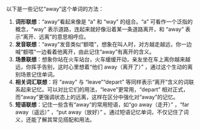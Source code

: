 以下是一些记忆“away”这个单词的方法：
1. **词形联想**：“away”看起来像是 “a” 和 “way” 的组合。“a” 可看作一个泛指的概念，“way” 表示道路，连起来就好像沿着某一条道路离开，和 “away” 表示“离开、远离”的意思相呼应。
2. **发音联想**：“away”发音类似“额喂”，想象在叫人时，对方越走越远，你一边喊“额喂”一边看着他离开，由此记住“away”有离开的含义。
3. **场景联想**：想象你站在火车站台，火车缓缓开动，亲友坐在车上离你越来越远，你挥手告别，这时心里想着“他们 away（离开了）” ，通过这个生动的离别场景记住单词。 
4. **相关词汇联想**：将 “away” 与 “leave”“depart” 等同样表示“离开”含义的词联系起来记忆。可以对比它们的用法，“leave”更常用，“depart” 相对正式，而“away”更强调状态上的远离，这样在区分中强化对“away”的记忆。 
5. **短语联想**：记住一些含有“away”的常用短语，如“go away（走开）” ，“far away（遥远）” ，“put away（放好）” 。通过短语记忆单词，不仅记住了词义，还能了解其常见搭配和用法。 